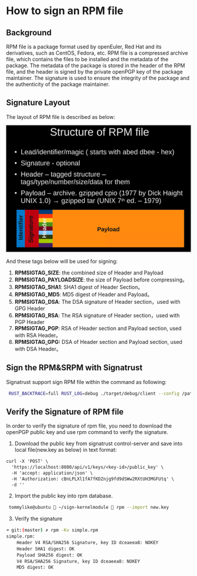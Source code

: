 # How to sign an RPM file

## Background

RPM file is a package format used by openEuler, Red Hat and its derivatives, such as CentOS, Fedora, etc. RPM file is a
compressed archive file, which contains the files to be installed and the metadata of the package. The metadata of the 
package is stored in the header of the RPM file, and the header is signed by the private openPGP key of the package maintainer. 
The signature is used to ensure the integrity of the package and the authenticity of the package maintainer.

## Signature Layout
The layout of RPM file is described as below:

![structure](./images/rpm_structure.png)

And these tags below will be used for signing:
1. **RPMSIGTAG_SIZE**: the combined size of Header and Payload
2. **RPMSIGTAG_PAYLOADSIZE**: the size of Payload before compressing。
3. **RPMSIGTAG_SHA1**: SHA1 digest of Header Section。
4. **RPMSIGTAG_MD5**: MD5 digest of Header and Payload。
5. **RPMSIGTAG_DSA**: The DSA signature of Header section，used with GPG Header
6. **RPMSIGTAG_RSA**: The RSA signature of Header section，used with PGP Header
7. **RPMSIGTAG_PGP**: RSA of Header section and Payload section, used with RSA Header。
8. **RPMSIGTAG_GPG:** DSA of Header section and Payload section, used with DSA Header。


## Sign the RPM&SRPM with Signatrust
Signatrust support sign RPM file within the command as following:
```bash
 RUST_BACKTRACE=full RUST_LOG=debug ./target/debug/client --config /path/to/client.toml add  --key-id default-pgp --file-type rpm --key-type pgp .data/simple.rpm
```

## Verify the Signature of RPM file
In order to verify the signature of rpm file, you need to download the openPGP public key and use rpm command to verify the signature.
1. Download the public key from signatrust control-server and save into local file(new.key as below) in text format:
```shell
curl -X 'POST' \
  'https://localhost:8080/api/v1/keys/<key-id>/public_key' \
  -H 'accept: application/json' \
  -H 'Authorization: cBnLPLXl1fA7fKDZnjg9fd9dSWw2RXtUH3MGFUtq' \
  -d ''
```
2. Import the public key into rpm database.
```bash
 tommylike@ubuntu  ~/sign-kernelmodule  rpm --import new.key
```
3. Verify the signature
```bash
➜ git:(master) ✗ rpm -Kv simple.rpm      
simple.rpm:
    Header V4 RSA/SHA256 Signature, key ID dceaeea8: NOKEY
    Header SHA1 digest: OK
    Payload SHA256 digest: OK
    V4 RSA/SHA256 Signature, key ID dceaeea8: NOKEY
    MD5 digest: OK

```



